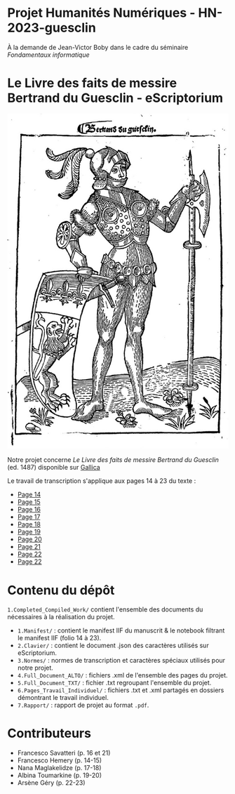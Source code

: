 # Projet Humanités Numériques - HN-2023-guesclin
À la demande de Jean-Victor Boby dans le cadre du séminaire *Fondamentaux informatique*

Le Livre des faits de messire Bertrand du Guesclin - eScriptorium
====

![Image_readme](1.Completed_Compiled_Work/3.Normes/images/Image_readme.jpg)

Notre projet concerne *Le Livre des faits de messire Bertrand du Guesclin* (ed. 1487) disponible sur [Gallica](https://gallica.bnf.fr/ark:/12148/bpt6k1110614/f1.item)

Le travail de transcription s'applique aux pages 14 à 23 du texte :
- [Page 14](https://gallica.bnf.fr/ark:/12148/bpt6k1110614/f18.item)
- [Page 15](https://gallica.bnf.fr/ark:/12148/bpt6k1110614/f19.item)
- [Page 16](https://gallica.bnf.fr/ark:/12148/bpt6k1110614/f20.item)
- [Page 17](https://gallica.bnf.fr/ark:/12148/bpt6k1110614/f21.item)
- [Page 18](https://gallica.bnf.fr/ark:/12148/bpt6k1110614/f22.item)
- [Page 19](https://gallica.bnf.fr/ark:/12148/bpt6k1110614/f23.item)
- [Page 20](https://gallica.bnf.fr/ark:/12148/bpt6k1110614/f24.item)
- [Page 21](https://gallica.bnf.fr/ark:/12148/bpt6k1110614/f25.item)
- [Page 22](https://gallica.bnf.fr/ark:/12148/bpt6k1110614/f26.item)
- [Page 22](https://gallica.bnf.fr/ark:/12148/bpt6k1110614/f27.item)

# Contenu du dépôt

`1.Completed_Compiled_Work/` contient l'ensemble des documents du nécessaires à la réalisation du projet.

- `1.Manifest/` : contient le manifest IIF du manuscrit & le notebook filtrant le manifest IIF (folio 14 à 23).
- `2.Clavier/` : contient le document .json des caractères utilisés sur eScriptorium.
- `3.Normes/` : normes de transcription et caractères spéciaux utilisés pour notre projet.
- `4.Full_Document_ALTO/` : fichiers .xml de l'ensemble des pages du projet. 
- `5.Full_Document_TXT/` : fichier .txt regroupant l'ensemble du projet.
- `6.Pages_Travail_Individuel/` : fichiers .txt et .xml partagés en dossiers démontrant le travail individuel.
- `7.Rapport/` : rapport de projet au format `.pdf`.

# Contributeurs

- Francesco Savatteri (p. 16 et 21)
- Francesco Hemery (p. 14-15)
- Nana Maglakelidze (p. 17-18)
- Albina Toumarkine (p. 19-20)
- Arsène Géry (p. 22-23)
